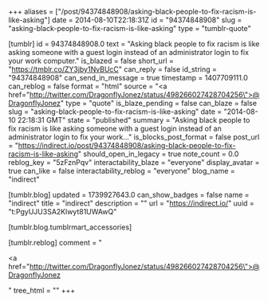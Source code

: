 +++
aliases = ["/post/94374848908/asking-black-people-to-fix-racism-is-like-asking"]
date = 2014-08-10T22:18:31Z
id = "94374848908"
slug = "asking-black-people-to-fix-racism-is-like-asking"
type = "tumblr-quote"

[tumblr]
id = 94374848908.0
text = "Asking black people to fix racism is like asking someone with a guest login instead of an administrator login to fix your work computer."
is_blazed = false
short_url = "https://tmblr.co/ZY3jby1NvBUcC"
can_reply = false
id_string = "94374848908"
can_send_in_message = true
timestamp = 1407709111.0
can_reblog = false
format = "html"
source = "<a href=\"http://twitter.com/DragonflyJonez/status/498266027428704256\">@DragonflyJonez</a>"
type = "quote"
is_blaze_pending = false
can_blaze = false
slug = "asking-black-people-to-fix-racism-is-like-asking"
date = "2014-08-10 22:18:31 GMT"
state = "published"
summary = "Asking black people to fix racism is like asking someone with a guest login instead of an administrator login to fix your work..."
is_blocks_post_format = false
post_url = "https://indirect.io/post/94374848908/asking-black-people-to-fix-racism-is-like-asking"
should_open_in_legacy = true
note_count = 0.0
reblog_key = "5zFznPqv"
interactability_blaze = "everyone"
display_avatar = true
can_like = false
interactability_reblog = "everyone"
blog_name = "indirect"

[tumblr.blog]
updated = 1739927643.0
can_show_badges = false
name = "indirect"
title = "indirect"
description = ""
url = "https://indirect.io/"
uuid = "t:PgyUJU3SA2Klwyt81UWAwQ"

[tumblr.blog.tumblrmart_accessories]

[tumblr.reblog]
comment = "<p><a href=\"http://twitter.com/DragonflyJonez/status/498266027428704256\">@DragonflyJonez</a></p>"
tree_html = ""
+++
